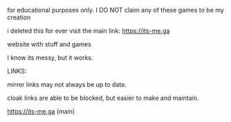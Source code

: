 
for educational purposes only. I DO NOT claim any of these games to be my creation




i deleted this for ever
visit the main link: https://its-me.ga



website with stuff and games

I know its messy, but it works.


LINKS:

mirror links may not always be up to date.

cloak links are able to be blocked, but easier to make and maintain.

https://its-me.ga (main)
